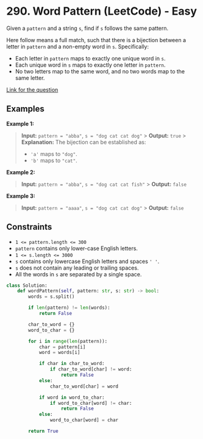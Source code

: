 # 290. Word Pattern (LeetCode) - Easy

Given a `pattern` and a string `s`, find if `s` follows the same pattern.

Here follow means a full match, such that there is a bijection between a letter in `pattern` and a non-empty word in `s`. Specifically:

- Each letter in `pattern` maps to exactly one unique word in `s`.
- Each unique word in `s` maps to exactly one letter in `pattern`.
- No two letters map to the same word, and no two words map to the same letter.

[Link for the question](https://leetcode.com/problems/word-pattern/)

## Examples

**Example 1:**

> **Input:** `pattern = "abba"`, `s = "dog cat cat dog"` > **Output:** `true` > **Explanation:**
> The bijection can be established as:
>
> - `'a'` maps to `"dog"`.
> - `'b'` maps to `"cat"`.

**Example 2:**

> **Input:** `pattern = "abba"`, `s = "dog cat cat fish"` > **Output:** `false`

**Example 3:**

> **Input:** `pattern = "aaaa"`, `s = "dog cat cat dog"` > **Output:** `false`

## Constraints

- `1 <= pattern.length <= 300`
- `pattern` contains only lower-case English letters.
- `1 <= s.length <= 3000`
- `s` contains only lowercase English letters and spaces `' '`.
- `s` does not contain any leading or trailing spaces.
- All the words in `s` are separated by a single space.

```python
class Solution:
    def wordPattern(self, pattern: str, s: str) -> bool:
        words = s.split()

        if len(pattern) != len(words):
            return False

        char_to_word = {}
        word_to_char = {}

        for i in range(len(pattern)):
            char = pattern[i]
            word = words[i]

            if char in char_to_word:
                if char_to_word[char] != word:
                    return False
            else:
                char_to_word[char] = word

            if word in word_to_char:
                if word_to_char[word] != char:
                    return False
            else:
                word_to_char[word] = char

        return True
```
